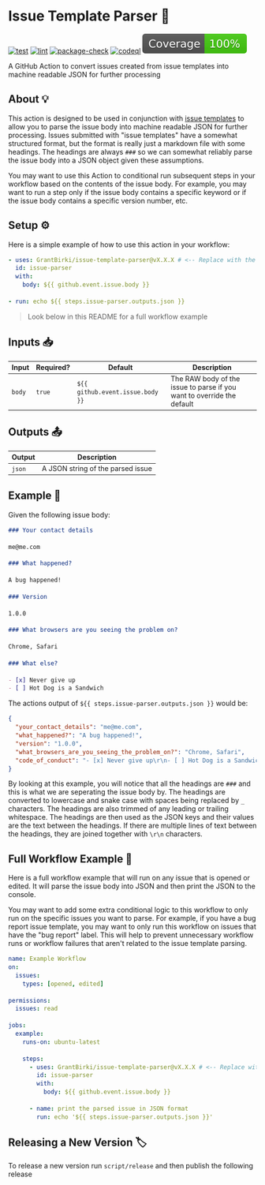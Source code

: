 # Issue Template Parser 📜

[![test](https://github.com/GrantBirki/issue-template-parser/actions/workflows/test.yml/badge.svg)](https://github.com/GrantBirki/issue-template-parser/actions/workflows/test.yml) [![lint](https://github.com/GrantBirki/issue-template-parser/actions/workflows/lint.yml/badge.svg)](https://github.com/GrantBirki/issue-template-parser/actions/workflows/lint.yml) [![package-check](https://github.com/GrantBirki/issue-template-parser/actions/workflows/package-check.yml/badge.svg)](https://github.com/GrantBirki/issue-template-parser/actions/workflows/package-check.yml) [![codeql](https://github.com/GrantBirki/issue-template-parser/actions/workflows/codeql-analysis.yml/badge.svg)](https://github.com/GrantBirki/issue-template-parser/actions/workflows/codeql-analysis.yml) [![coverage](./badges/coverage.svg)](./badges/coverage.svg)

A GitHub Action to convert issues created from issue templates into machine readable JSON for further processing

## About 💡

This action is designed to be used in conjunction with [issue templates](https://docs.github.com/en/communities/using-templates-to-encourage-useful-issues-and-pull-requests/configuring-issue-templates-for-your-repository) to allow you to parse the issue body into machine readable JSON for further processing. Issues submitted with "issue templates" have a somewhat structured format, but the format is really just a markdown file with some headings. The headings are always `###` so we can somewhat reliably parse the issue body into a JSON object given these assumptions.

You may want to use this Action to conditional run subsequent steps in your workflow based on the contents of the issue body. For example, you may want to run a step only if the issue body contains a specific keyword or if the issue body contains a specific version number, etc.

## Setup ⚙️

Here is a simple example of how to use this action in your workflow:

```yaml
- uses: GrantBirki/issue-template-parser@vX.X.X # <-- Replace with the latest version
  id: issue-parser
  with:
    body: ${{ github.event.issue.body }}

- run: echo ${{ steps.issue-parser.outputs.json }}
```

> Look below in this README for a full workflow example

## Inputs 📥

| Input | Required? | Default | Description |
| ----- | --------- | ------- | ----------- |
| `body` | `true` | `${{ github.event.issue.body }}` | The RAW body of the issue to parse if you want to override the default |

## Outputs 📤

| Output | Description |
| ------ | ----------- |
| `json` | A JSON string of the parsed issue |

## Example 📸

Given the following issue body:

```md
### Your contact details

me@me.com

### What happened?

A bug happened!

### Version

1.0.0

### What browsers are you seeing the problem on?

Chrome, Safari

### What else?

- [x] Never give up
- [ ] Hot Dog is a Sandwich
```

The actions output of `${{ steps.issue-parser.outputs.json }}` would be:

```json
{
  "your_contact_details": "me@me.com",
  "what_happened?": "A bug happened!",
  "version": "1.0.0",
  "what_browsers_are_you_seeing_the_problem_on?": "Chrome, Safari",
  "code_of_conduct": "- [x] Never give up\r\n- [ ] Hot Dog is a Sandwich"
}
```

By looking at this example, you will notice that all the headings are `###` and this is what we are seperating the issue body by. The headings are converted to lowercase and snake case with spaces being replaced by `_` characters. The headings are also trimmed of any leading or trailing whitespace. The headings are then used as the JSON keys and their values are the text between the headings. If there are multiple lines of text between the headings, they are joined together with `\r\n` characters.

## Full Workflow Example 🚀

Here is a full workflow example that will run on any issue that is opened or edited. It will parse the issue body into JSON and then print the JSON to the console.

You may want to add some extra conditional logic to this workflow to only run on the specific issues you want to parse. For example, if you have a bug report issue  template, you may want to only run this workflow on issues that have the "bug report" label. This will help to prevent unnecessary workflow runs or workflow failures that aren't related to the issue template parsing.

```yaml
name: Example Workflow
on:
  issues:
    types: [opened, edited]

permissions:
  issues: read

jobs:
  example:
    runs-on: ubuntu-latest

    steps:
      - uses: GrantBirki/issue-template-parser@vX.X.X # <-- Replace with the latest version
        id: issue-parser
        with:
          body: ${{ github.event.issue.body }}

      - name: print the parsed issue in JSON format
        run: echo '${{ steps.issue-parser.outputs.json }}'
```

## Releasing a New Version 🏷️

To release a new version run `script/release` and then publish the following release
